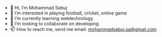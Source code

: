 - 👋 Hi, I’m Mohammad Sabuj
- 👀 I’m interested in playing football, cricket, online game
- 🌱 I’m currently learning webtechnology
- 💞️ I’m looking to collaborate on developing
- 📫 How to reach me, send me email: mohammadsabuj.sa@gmail.com

<!---
sabuj33033/sabuj33033 is a ✨ special ✨ repository because its `README.md` (this file) appears on your GitHub profile.
You can click the Preview link to take a look at your changes.
--->
